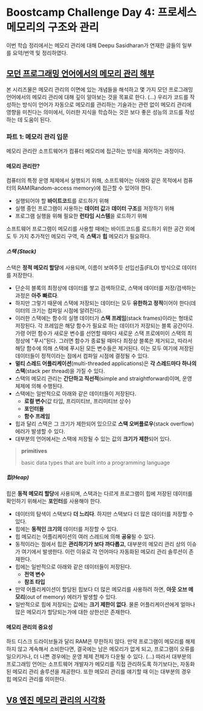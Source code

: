 # Boostcamp Challenge Day 4: 프로세스 메모리의 구조와 관리

이번 학습 정리에서는 메모리 관리에 대해 Deepu Sasidharan가 연재한 글들의 일부를 요약/번역 및 정리하였다.

## [모던 프로그래밍 언어에서의 메모리 관리 해부](https://deepu.tech/memory-management-in-programming/)

본 시리즈물은 메모리 관리의 이면에 있는 개념들을 해석하고 몇 가지 모던 프로그래밍 언어에서의 메모리 관리에 대해 깊이 알아보는 것을 목표로 한다. (...) 우리가 코드를 작성하는 방식이 언어가 자동으로 메모리를 관리하는 기술과는 관련 없이 메모리 관리에 영향을 미친다는 의미에서, 이러한 지식을 학습하는 것은 보다 좋은 성능의 코드를 작성하는 데 도움이 된다.

### 파트 1: 메모리 관리 입문

메모리 관리란 소프트웨어가 컴퓨터 메모리에 접근하는 방식을 제어하는 과정이다.

#### 메모리 관리란?

컴퓨터의 특정 운영 체제에서 실행되기 위해, 소프트웨어는 아래와 같은 목적에서 컴퓨터의 RAM(Random-access memory)에 접근할 수 있어야 한다.

- 실행되어야 할 **바이트코드**를 로드하기 위해
- 실행 중인 프로그램이 사용하는 **데이터 값**과 **데이터 구조**를 저장하기 위해
- 프로그램 실행을 위해 필요한 **런타임 시스템**을 로드하기 위해

소프트웨어 프로그램이 메모리를 사용할 때에는 바이트코드를 로드하기 위한 공간 외에도 두 가지 추가적인 메모리 구역, 즉 **스택**과 **힙** 메모리가 필요하다.

##### 스택 (Stack)

스택은 **정적 메모리 할당**에 사용되며, 이름이 보여주듯 선입선출(FILO) 방식으로 데이터를 저장한다.

- 단순히 블록의 최정상에 데이터를 쌓고 검색하므로, 스택에 데이터를 저장/검색하는 과정은 **아주 빠르다**.
- 하지만 그렇기 때문에 스택에 저장되는 데이터는 모두 **유한하고 정적**이어야 한다(데이터의 크기는 컴파일 시점에 알려진다).
- 이러한 스택에는 함수의 실행 데이터가 **스택 프레임**(stack frames)이라는 형태로 저장된다. 각 프레임은 해당 함수가 필요로 하는 데이터가 저장되는 블록 공간이다. 가령 어떤 함수가 새로운 변수를 선언할 때마다 새로운 스택 프로에미이 스택의 최정상에 "푸시"된다. 그러면 함수가 종료될 때마다 최정상 블록은 제거되고, 따라서 해당 함수에 의해 스택에 푸시된 모든 변수들은 제거된다. 이는 모두 여기에 저장된 데이터들이 정적이라는 점에서 컴파일 시점에 결정될 수 있다.
- **멀티 스레드 어플리케이션**(multi-threaded applications)은 **각 스레드마다 하나의 스택**(stack per thread)을 가질 수 있다.
- 스택의 메모리 관리는 **간단하고 직선적**(simple and straightforward)이며, 운영체제에 의해 수행된다.
- 스택에는 일반적으로 아래와 같은 데이터들이 저장된다.
  - **로컬 변수**(값 타입, 프리미티브, 프리미티브 상수)
  - **포인터들**
  - **함수 프레임**
- 힙과 달리 스택은 그 크기가 제한되어 있으므로 **스택 오버플로우**(stack overflow) 에러가 발생할 수 있다.
- 대부분의 언어에서는 스택에 저장될 수 있는 값의 **크기가 제한**되어 있다.

> **primitives**
>
> basic data types that are built into a programming language

##### 힙(Heap)

힙은 **동적 메모리 할당**에 사용되며, 스택과는 다르게 프로그램이 힙에 저장된 데이터를 확인하기 위해서는 **포인터**를 사용해야 한다.

- 데이터의 탐색이 스택보다 **더 느리다**. 하지만 스택보다 더 많은 데이터를 저장할 수 있다.
- 힙에는 **동적인 크기의** 데이터를 저장할 수 있다.
- 힙 메모리는 어플리케이션의 여러 스레드에 의해 **공유**될 수 있다.
- 동적이라는 점에서 힙은 **관리하기가 보다 까다롭고**, 대부분의 메모리 관리 상의 이슈가 여기에서 발생한다. 이런 이유로 각 언어마다 자동화된 메모리 관리 솔루션이 존재한다.
- 힙에는 일반적으로 아래와 같은 데이터들이 저장된다.
  - **전역 변수**
  - **참조 타입**
- 만약 어플리케이션이 할당된 힙보다 더 많은 메모리를 사용하려 하면, **아웃 오브 메모리**(out of memory) 에러가 발생할 수 있다.
- 일반적으로 힙에 저장되는 값에는 **크기 제한이 없다**. 물론 어플리케이션에게 얼마나 많은 메모리가 할당되는가에 대한 상한선은 존재한다.

#### 메모리 관리의 중요성

하드 디스크 드라이브들과 달리 RAM은 무한하지 않다. 만약 프로그램이 메모리를 해제하지 않고 계속해서 소비한다면, 결국에는 남은 메모리가 없게 되고, 프로그램이 오류를 일으키거나, 더 나쁜 경우에는 운영 체제 전체가 다운될 수 있다. (...) 따라서 대부분의 프로그래밍 언어는 소프트웨어 개발자가 메모리를 직접 관리하도록 하기보다는, 자동화된 메모리 관리 솔루션을 제공한다. 또한 메모리 관리를 얘기할 때 이는 대부분의 경우 힙 메모리 관리를 의미한다.

<!--
#### 다른 접근법?

(...) 몇몇 오래된 언어들은 여전히 개발자가 수동으로 메모리 관리를 설정하기를 요구하지만, 많은 경우는 그와 다르다. 어떤 언어들은 메모리 관리의 둘 이상의 접근법을 사용하며, 또 어떤 것들은 심지어 더 나은 것을 선택할 수 있도록 한다(C++). 이런 접근법은 아래와 같이 범주화할 수 있다.

##### 수동 메모리 관리

##### 가비지 컬렉션(Garbage Collection)
-->

## [V8 엔진 메모리 관리의 시각화](https://deepu.tech/memory-management-in-v8/)
